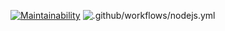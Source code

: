 [![Maintainability](https://api.codeclimate.com/v1/badges/a99a88d28ad37a79dbf6/maintainability)](https://codeclimate.com/github/codeclimate/codeclimate/maintainability)
![.github/workflows/nodejs.yml](https://github.com/patapiks/frontend-project-lvl1/workflows/.github/workflows/nodejs.yml/badge.svg)
